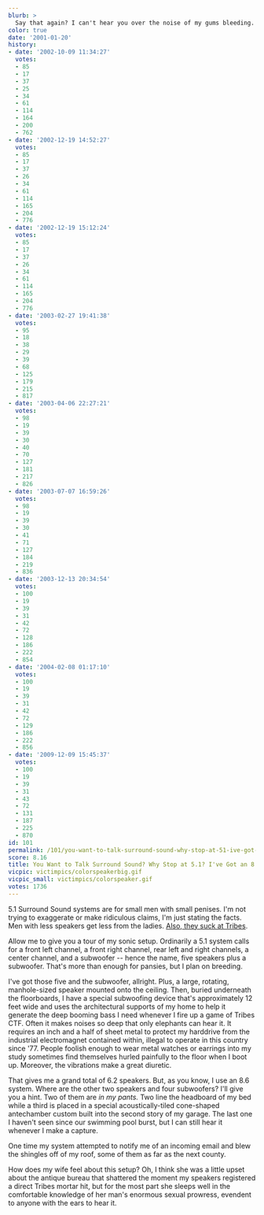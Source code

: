 ```yaml
---
blurb: >
  Say that again? I can't hear you over the noise of my gums bleeding.
color: true
date: '2001-01-20'
history:
- date: '2002-10-09 11:34:27'
  votes:
  - 85
  - 17
  - 37
  - 25
  - 34
  - 61
  - 114
  - 164
  - 200
  - 762
- date: '2002-12-19 14:52:27'
  votes:
  - 85
  - 17
  - 37
  - 26
  - 34
  - 61
  - 114
  - 165
  - 204
  - 776
- date: '2002-12-19 15:12:24'
  votes:
  - 85
  - 17
  - 37
  - 26
  - 34
  - 61
  - 114
  - 165
  - 204
  - 776
- date: '2003-02-27 19:41:38'
  votes:
  - 95
  - 18
  - 38
  - 29
  - 39
  - 68
  - 125
  - 179
  - 215
  - 817
- date: '2003-04-06 22:27:21'
  votes:
  - 98
  - 19
  - 39
  - 30
  - 40
  - 70
  - 127
  - 181
  - 217
  - 826
- date: '2003-07-07 16:59:26'
  votes:
  - 98
  - 19
  - 39
  - 30
  - 41
  - 71
  - 127
  - 184
  - 219
  - 836
- date: '2003-12-13 20:34:54'
  votes:
  - 100
  - 19
  - 39
  - 31
  - 42
  - 72
  - 128
  - 186
  - 222
  - 854
- date: '2004-02-08 01:17:10'
  votes:
  - 100
  - 19
  - 39
  - 31
  - 42
  - 72
  - 129
  - 186
  - 222
  - 856
- date: '2009-12-09 15:45:37'
  votes:
  - 100
  - 19
  - 39
  - 31
  - 43
  - 72
  - 131
  - 187
  - 225
  - 870
id: 101
permalink: /101/you-want-to-talk-surround-sound-why-stop-at-51-ive-got-an-86-speaker-system/
score: 8.16
title: You Want to Talk Surround Sound? Why Stop at 5.1? I've Got an 8.6 Speaker System
vicpic: victimpics/colorspeakerbig.gif
vicpic_small: victimpics/colorspeaker.gif
votes: 1736
---
```


5.1 Surround Sound systems are for small men with small penises. I'm not
trying to exaggerate or make ridiculous claims, I'm just stating the
facts. Men with less speakers get less from the ladies. [Also, they suck
at Tribes](%ARTICLE[93]%).

Allow me to give you a tour of my sonic setup. Ordinarily a 5.1 system
calls for a front left channel, a front right channel, rear left and
right channels, a center channel, and a subwoofer -- hence the name,
five speakers plus a subwoofer. That's more than enough for pansies, but
I plan on breeding.

I've got those five and the subwoofer, allright. Plus, a large,
rotating, manhole-sized speaker mounted onto the ceiling. Then, buried
underneath the floorboards, I have a special subwoofing device that's
approximately 12 feet wide and uses the architectural supports of my
home to help it generate the deep booming bass I need whenever I fire up
a game of Tribes CTF. Often it makes noises so deep that only elephants
can hear it. It requires an inch and a half of sheet metal to protect my
harddrive from the industrial electromagnet contained within, illegal to
operate in this country since '77. People foolish enough to wear metal
watches or earrings into my study sometimes find themselves hurled
painfully to the floor when I boot up. Moreover, the vibrations make a
great diuretic.

That gives me a grand total of 6.2 speakers. But, as you know, I use an
8.6 system. Where are the other two speakers and four subwoofers? I'll
give you a hint. Two of them are *in my pants.* Two line the headboard
of my bed while a third is placed in a special acoustically-tiled
cone-shaped antechamber custom built into the second story of my garage.
The last one I haven't seen since our swimming pool burst, but I can
still hear it whenever I make a capture.

One time my system attempted to notify me of an incoming email and blew
the shingles off of my roof, some of them as far as the next county.

How does my wife feel about this setup? Oh, I think she was a little
upset about the antique bureau that shattered the moment my speakers
registered a direct Tribes mortar hit, but for the most part she sleeps
well in the comfortable knowledge of her man's enormous sexual prowress,
evendent to anyone with the ears to hear it.